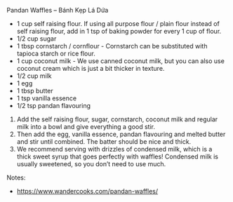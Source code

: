 Pandan Waffles – Bánh Kẹp Lá Dứa

- 1 cup self raising flour. If using all purpose flour / plain flour instead of self raising flour, add in 1 tsp of baking powder for every 1 cup of flour.
- 1/2 cup sugar
- 1 tbsp cornstarch / cornflour - Cornstarch can be substituted with tapioca starch or rice flour.
- 1 cup coconut milk - We use canned coconut milk, but you can also use coconut cream which is just a bit thicker in texture.
- 1/2 cup milk
- 1 egg
- 1 tbsp butter
- 1 tsp vanilla essence
- 1/2 tsp pandan flavouring

1. Add the self raising flour, sugar, cornstarch, coconut milk and regular milk into a bowl and give everything a good stir.
2. Then add the egg, vanilla essence, pandan flavouring and melted butter and stir until combined. The batter should be nice and thick.
3. We recommend serving with drizzles of condensed milk, which is a thick sweet syrup that goes perfectly with waffles! Condensed milk is usually sweetened, so you don’t need to use much.

Notes:
- https://www.wandercooks.com/pandan-waffles/
